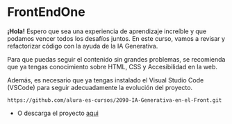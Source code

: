 # FrontEndOne
**¡Hola!**
Espero que sea una experiencia de aprendizaje increíble y que podamos vencer todos los desafíos juntos. En este curso, vamos a revisar y refactorizar código con la ayuda de la IA Generativa.

Para que puedas seguir el contenido sin grandes problemas, se recomienda que ya tengas conocimiento sobre HTML, CSS y Accesibilidad en la web.

Además, es necesario que ya tengas instalado el Visual Studio Code (VSCode) para seguir adecuadamente la evolución del proyecto.
```
https://github.com/alura-es-cursos/2090-IA-Generativa-en-el-Front.git
```
- O descarga el proyecto [aqui](https://github.com/alura-es-cursos/2090-IA-Generativa-en-el-Front.git)
